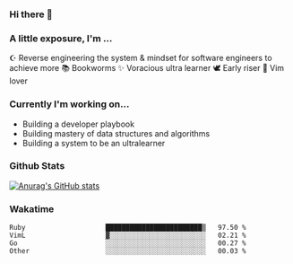### Hi there 👋
### A little exposure, I'm ...

☪ Reverse engineering the system & mindset for software engineers to achieve more 
📚 Bookworms 
✨ Voracious ultra learner 
🕊 Early riser
🎠 Vim lover
<!--
**bitethecode/bitethecode** is a ✨ _special_ ✨ repository because its `README.md` (this file) appears on your GitHub profile.

Here are some ideas to get you started:

- 🔭 I’m currently working on ...
- 🌱 I’m currently learning ...
- 👯 I’m looking to collaborate on ...
- 🤔 I’m looking for help with ...
- 💬 Ask me about ...
- 📫 How to reach me: ...
- 😄 Pronouns: ...
- ⚡ Fun fact: ...
-->


### Currently I'm working on... 
- Building a developer playbook
- Building mastery of data structures and algorithms
- Building a system to be an ultralearner

### Github Stats
[![Anurag's GitHub stats](https://github-readme-stats.vercel.app/api?username=bitethecode)](https://github.com/anuraghazra/github-readme-stats)

### Wakatime
<!--START_SECTION:waka-->

```text
Ruby                    ████████████████████████▒   97.50 %
VimL                    ▓░░░░░░░░░░░░░░░░░░░░░░░░   02.21 %
Go                      ░░░░░░░░░░░░░░░░░░░░░░░░░   00.27 %
Other                   ░░░░░░░░░░░░░░░░░░░░░░░░░   00.03 %
```

<!--END_SECTION:waka-->
